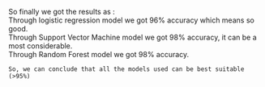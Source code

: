 So finally we got the results as :<br>
    Through logistic regression model we got 96% accuracy which means so good.<br>
    Through Support Vector Machine model we got 98% accuracy, it can be a most considerable.<br>
    Through Random Forest model we got 98% accuracy.<br>
    
    So, we can conclude that all the models used can be best suitable (>95%)